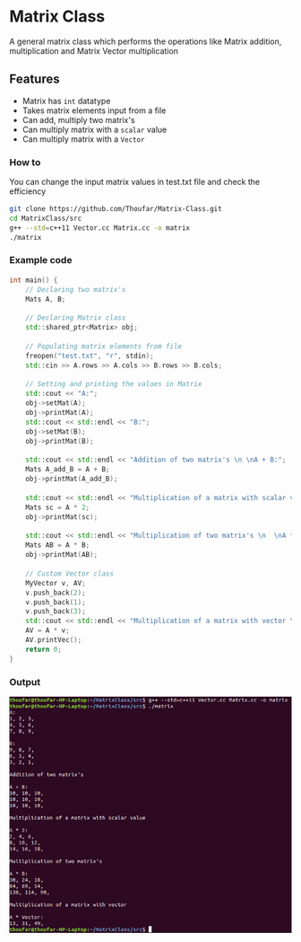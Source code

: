 # Matrix Class
A general matrix class which performs the operations like Matrix addition, multiplication and Matrix Vector multiplication

## Features
- Matrix has `int` datatype
- Takes matrix elements input  from a file
- Can add, multiply two matrix's
- Can multiply matrix with a `scalar` value
- Can multiply matrix with a `Vector`

### How to
You can change the input matrix values in test.txt file and check the efficiency
```bash
git clone https://github.com/Thoufar/Matrix-Class.git
cd MatrixClass/src
g++ --std=c++11 Vector.cc Matrix.cc -o matrix
./matrix
```
### Example code
```c++
int main() {
    // Declaring two matrix's
    Mats A, B;

    // Declaring Matrix class
    std::shared_ptr<Matrix> obj;

    // Populating matrix elements from file
    freopen("test.txt", "r", stdin);
    std::cin >> A.rows >> A.cols >> B.rows >> B.cols;

    // Setting and printing the values in Matrix
    std::cout << "A:";
    obj->setMat(A);
    obj->printMat(A);
    std::cout << std::endl << "B:";
    obj->setMat(B);
    obj->printMat(B);

    std::cout << std::endl << "Addition of two matrix's \n \nA + B:";
    Mats A_add_B = A + B;
    obj->printMat(A_add_B);

    std::cout << std::endl << "Multiplication of a matrix with scalar value \n \nA * 2:";
    Mats sc = A * 2;
    obj->printMat(sc);

    std::cout << std::endl << "Multiplication of two matrix's \n  \nA * B:";
    Mats AB = A * B;
    obj->printMat(AB);

    // Custom Vector class
    MyVector v, AV;
    v.push_back(2);
    v.push_back(1);
    v.push_back(3);
    std::cout << std::endl << "Multiplication of a matrix with vector \n \nA * Vector:";
    AV = A * v;
    AV.printVec();
    return 0;
}
```

### Output
![output](https://github.com/Thoufar/Matrix-Class/blob/main/docs/Matrix%20out.png)
